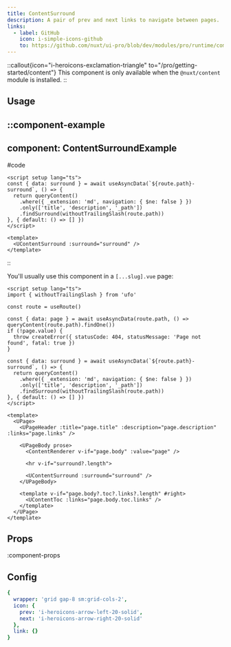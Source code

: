 ```yaml
---
title: ContentSurround
description: A pair of prev and next links to navigate between pages.
links:
  - label: GitHub
    icon: i-simple-icons-github
    to: https://github.com/nuxt/ui-pro/blob/dev/modules/pro/runtime/components/content/ContentSurround.vue
---
```


::callout{icon="i-heroicons-exclamation-triangle" to="/pro/getting-started/content"}
This component is only available when the `@nuxt/content` module is installed.
::

## Usage

::component-example
---
component: ContentSurroundExample
---

#code
```vue
<script setup lang="ts">
const { data: surround } = await useAsyncData(`${route.path}-surround`, () => {
  return queryContent()
    .where({ _extension: 'md', navigation: { $ne: false } })
    .only(['title', 'description', '_path'])
    .findSurround(withoutTrailingSlash(route.path))
}, { default: () => [] })
</script>

<template>
  <UContentSurround :surround="surround" />
</template>
```
::

You'll usually use this component in a `[...slug].vue` page:

```vue [pages/\[...slug\\].vue]
<script setup lang="ts">
import { withoutTrailingSlash } from 'ufo'

const route = useRoute()

const { data: page } = await useAsyncData(route.path, () => queryContent(route.path).findOne())
if (!page.value) {
  throw createError({ statusCode: 404, statusMessage: 'Page not found', fatal: true })
}

const { data: surround } = await useAsyncData(`${route.path}-surround`, () => {
  return queryContent()
    .where({ _extension: 'md', navigation: { $ne: false } })
    .only(['title', 'description', '_path'])
    .findSurround(withoutTrailingSlash(route.path))
}, { default: () => [] })
</script>

<template>
  <UPage>
    <UPageHeader :title="page.title" :description="page.description" :links="page.links" />

    <UPageBody prose>
      <ContentRenderer v-if="page.body" :value="page" />

      <hr v-if="surround?.length">

      <UContentSurround :surround="surround" />
    </UPageBody>

    <template v-if="page.body?.toc?.links?.length" #right>
      <UContentToc :links="page.body.toc.links" />
    </template>
  </UPage>
</template>
```

## Props

:component-props

## Config

```yml
{
  wrapper: 'grid gap-8 sm:grid-cols-2',
  icon: {
    prev: 'i-heroicons-arrow-left-20-solid',
    next: 'i-heroicons-arrow-right-20-solid'
  },
  link: {}
}
```
